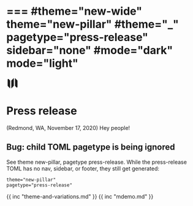 ===
#theme="new-wide"
theme="new-pillar"
#theme="_"
pagetype="press-release"
sidebar="none"
#mode="dark"
mode="light"
===
<svg xmlns="http://www.w3.org/2000/svg" width="32px" height="32px"  viewBox="0 0 20 20" fill="currentColor">
  <path fill-rule="evenodd" d="M12 1.586l-4 4v12.828l4-4V1.586zM3.707 3.293A1 1 0 002 4v10a1 1 0 00.293.707L6 18.414V5.586L3.707 3.293zM17.707 5.293L14 1.586v12.828l2.293 2.293A1 1 0 0018 16V6a1 1 0 00-.293-.707z" clip-rule="evenodd" />
</svg>

# Press release

(Redmond, WA, November 17, 2020) Hey people!

## Bug: child TOML pagetype is being ignored

See theme new-pillar, pagetype press-release.
While the press-release TOML has no nav, sidebar, or footer,
they still get generated:

```
theme="new-pillar"
pagetype="press-release"
```

{{ inc "theme-and-variations.md" }}
{{ inc "mdemo.md" }}

